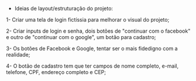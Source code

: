 * Ideias de layout/estruturação do projeto:

1- Criar uma tela de login fictíssia para melhorar o visual do projeto;

2- Criar inputs de login e senha, dois botões de "continuar com o facebook" e outro de "continuar com o google", um botão para cadastro;

3- Os botões de Facebook e Google, tentar ser o mais fidedigno com a realidade;

4- O botão de cadastro tem que ter campos de nome completo, e-mail, telefone, CPF, endereço completo e CEP;

